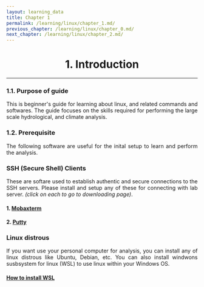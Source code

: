 ```yaml
---
layout: learning_data
title: Chapter 1
permalink: /learning/linux/chapter_1.md/
previous_chapter: /learning/linux/chapter_0.md/
next_chapter: /learning/linux/chapter_2.md/
---
```




<h1 style="text-align: center;">1. Introduction</h1>

---

<div style="text-align: justify;">


### 1.1. Purpose of guide

This is beginner's guide for learning about linux, and related commands and softwares. The guide focuses on the skills required for performing the large scale hydrological, and climate analysis.

### 1.2. Prerequisite

The following software are useful for the inital setup to learn and perform the analysis.

### SSH (Secure Shell) Clients 
These are softare used to establish authentic and secure connections to the SSH servers. Please install and setup any of these for connecting with lab server. *(click on each to go to downloading page)*.
#### 1. [Mobaxterm](https://mobaxterm.mobatek.net/) 
#### 2. [Putty](https://www.putty.org/) 


### Linux distrous
If you want use your personal computer for analysis, you can install any of linux distrous like Ubuntu, Debian, etc. You can also install windwons susbsystem for linux (WSL) to use linux within your Windows OS.

#### [How to install WSL](https://learn.microsoft.com/en-us/windows/wsl/install)


</div>




